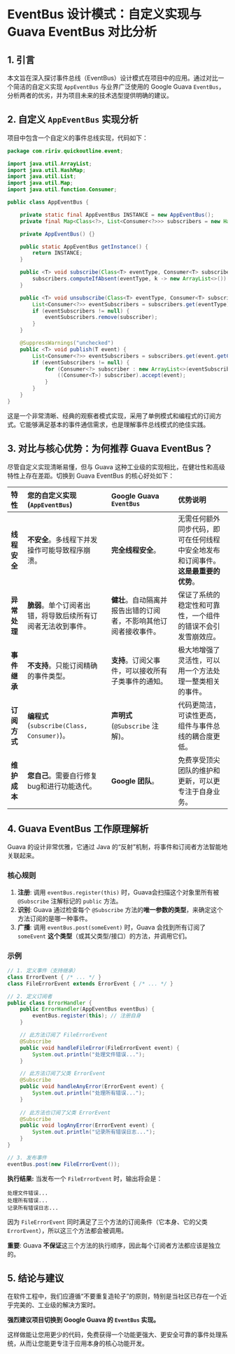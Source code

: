 # EventBus 设计模式：自定义实现与 Guava EventBus 对比分析

## 1. 引言

本文旨在深入探讨事件总线（EventBus）设计模式在项目中的应用。通过对比一个简洁的自定义实现 `AppEventBus` 与业界广泛使用的 Google Guava `EventBus`，分析两者的优劣，并为项目未来的技术选型提供明确的建议。

## 2. 自定义 `AppEventBus` 实现分析

项目中包含一个自定义的事件总线实现，代码如下：

```java
package com.ririv.quickoutline.event;

import java.util.ArrayList;
import java.util.HashMap;
import java.util.List;
import java.util.Map;
import java.util.function.Consumer;

public class AppEventBus {

    private static final AppEventBus INSTANCE = new AppEventBus();
    private final Map<Class<?>, List<Consumer<?>>> subscribers = new HashMap<>();

    private AppEventBus() {}

    public static AppEventBus getInstance() {
        return INSTANCE;
    }

    public <T> void subscribe(Class<T> eventType, Consumer<T> subscriber) {
        subscribers.computeIfAbsent(eventType, k -> new ArrayList<>()).add(subscriber);
    }

    public <T> void unsubscribe(Class<T> eventType, Consumer<T> subscriber) {
        List<Consumer<?>> eventSubscribers = subscribers.get(eventType);
        if (eventSubscribers != null) {
            eventSubscribers.remove(subscriber);
        }
    }

    @SuppressWarnings("unchecked")
    public <T> void publish(T event) {
        List<Consumer<?>> eventSubscribers = subscribers.get(event.getClass());
        if (eventSubscribers != null) {
            for (Consumer<?> subscriber : new ArrayList<>(eventSubscribers)) {
                ((Consumer<T>) subscriber).accept(event);
            }
        }
    }
}
```

这是一个非常清晰、经典的观察者模式实现，采用了单例模式和编程式的订阅方式。它能够满足基本的事件通信需求，也是理解事件总线模式的绝佳实践。

## 3. 对比与核心优势：为何推荐 Guava EventBus？

尽管自定义实现清晰易懂，但与 Guava 这种工业级的实现相比，在健壮性和高级特性上存在差距。切换到 Guava EventBus 的核心好处如下：

| 特性 | 您的自定义实现 (`AppEventBus`) | Google Guava `EventBus` | 优势说明 |
| :--- | :--- | :--- | :--- |
| **线程安全** | **不安全**。多线程下并发操作可能导致程序崩溃。 | **完全线程安全**。 | 无需任何额外同步代码，即可在任何线程中安全地发布和订阅事件。**这是最重要的优势**。 |
| **异常处理** | **脆弱**。单个订阅者出错，将导致后续所有订阅者无法收到事件。 | **健壮**。自动隔离并报告出错的订阅者，不影响其他订阅者接收事件。 | 保证了系统的稳定性和可靠性，一个组件的错误不会引发雪崩效应。 |
| **事件继承** | **不支持**。只能订阅精确的事件类型。 | **支持**。订阅父事件，可以接收所有子类事件的通知。 | 极大地增强了灵活性，可以用一个方法处理一整类相关的事件。 |
| **订阅方式** | **编程式** (`subscribe(Class, Consumer)`)。 | **声明式** (`@Subscribe` 注解)。 | 代码更简洁，可读性更高，组件与事件总线的耦合度更低。 |
| **维护成本** | **您自己**。需要自行修复bug和进行功能迭代。 | **Google 团队**。 | 免费享受顶尖团队的维护和更新，可以更专注于自身业务。 |

## 4. Guava EventBus 工作原理解析

Guava 的设计非常优雅，它通过 Java 的“反射”机制，将事件和订阅者方法智能地关联起来。

### 核心规则

1.  **注册**: 调用 `eventBus.register(this)` 时，Guava会扫描这个对象里所有被 `@Subscribe` 注解标记的 `public` 方法。
2.  **识别**: Guava 通过检查每个 `@Subscribe` 方法的**唯一参数的类型**，来确定这个方法订阅的是哪一种事件。
3.  **广播**: 调用 `eventBus.post(someEvent)` 时，Guava 会找到所有订阅了 `someEvent` **这个类型**（或其父类型/接口）的方法，并调用它们。

### 示例

```java
// 1. 定义事件（支持继承）
class ErrorEvent { /* ... */ }
class FileErrorEvent extends ErrorEvent { /* ... */ }

// 2. 定义订阅者
public class ErrorHandler {
    public ErrorHandler(AppEventBus eventBus) {
        eventBus.register(this); // 注册自身
    }

    // 此方法订阅了 FileErrorEvent
    @Subscribe
    public void handleFileError(FileErrorEvent event) {
        System.out.println("处理文件错误...");
    }

    // 此方法订阅了父类 ErrorEvent
    @Subscribe
    public void handleAnyError(ErrorEvent event) {
        System.out.println("处理所有错误...");
    }
    
    // 此方法也订阅了父类 ErrorEvent
    @Subscribe
    public void logAnyError(ErrorEvent event) {
        System.out.println("记录所有错误日志...");
    }
}

// 3. 发布事件
eventBus.post(new FileErrorEvent());
```

**执行结果:**
当发布一个 `FileErrorEvent` 时，输出将会是：
```
处理文件错误...
处理所有错误...
记录所有错误日志...
```
因为 `FileErrorEvent` 同时满足了三个方法的订阅条件（它本身、它的父类`ErrorEvent`），所以这三个方法都会被调用。

**重要**: Guava **不保证**这三个方法的执行顺序，因此每个订阅者方法都应该是独立的。

## 5. 结论与建议

在软件工程中，我们应遵循“不要重复造轮子”的原则，特别是当社区已存在一个近乎完美的、工业级的解决方案时。

**强烈建议项目切换到 Google Guava 的 `EventBus` 实现。**

这样做能让您用更少的代码，免费获得一个功能更强大、更安全可靠的事件处理系统，从而让您能更专注于应用本身的核心功能开发。
